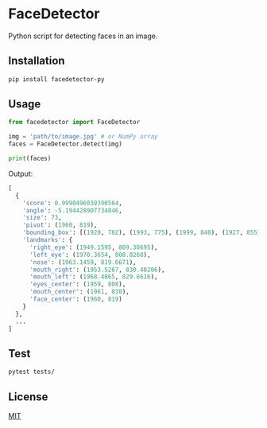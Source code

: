 # FaceDetector

Python script for detecting faces in an image.

## Installation

```sh
pip install facedetector-py
```

## Usage

```py
from facedetector import FaceDetector

img = 'path/to/image.jpg' # or NumPy array
faces = FaceDetector.detect(img)

print(faces)
```

Output:

```py
[
  {
    'score': 0.9990496039390564,
    'angle': -5.194428907734846,
    'size': 73, 
    'pivot': (1960, 819),
    'bounding_box': [(1920, 782), (1993, 775), (1999, 848), (1927, 855)],
    'landmarks': {
      'right_eye': (1949.1595, 809.30695), 
      'left_eye': (1970.3654, 808.0268), 
      'nose': (1963.1459, 819.6671), 
      'mouth_right': (1953.5267, 830.48206), 
      'mouth_left': (1968.4865, 829.6616), 
      'eyes_center': (1959, 808), 
      'mouth_center': (1961, 830),
      'face_center': (1960, 819)
    }
  },
  ...
]
```

## Test

```sh
pytest tests/
```

## License

[MIT](LICENSE)